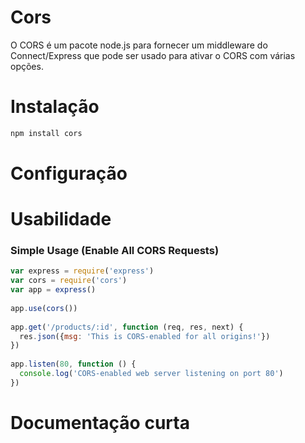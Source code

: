 # Cors

O CORS é um pacote node.js para fornecer um middleware do Connect/Express que pode ser usado para ativar o CORS com várias opções.

# Instalação

```bash
npm install cors
```

# Configuração

# Usabilidade

### Simple Usage (Enable All CORS Requests)
```js
var express = require('express')
var cors = require('cors')
var app = express()
 
app.use(cors())
 
app.get('/products/:id', function (req, res, next) {
  res.json({msg: 'This is CORS-enabled for all origins!'})
})
 
app.listen(80, function () {
  console.log('CORS-enabled web server listening on port 80')
})
```
# Documentação curta

